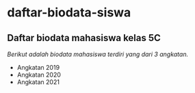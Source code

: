 daftar-biodata-siswa
==
Daftar biodata mahasiswa kelas 5C
--
*Berikut adalah biodata mahasiswa terdiri yang dari 3 angkatan.*
- Angkatan 2019
- Angkatan 2020
- Angkatan 2021
